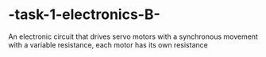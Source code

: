 # -task-1-electronics-B-
An electronic circuit that drives servo motors with a synchronous movement with a variable resistance, each motor has its own resistance
